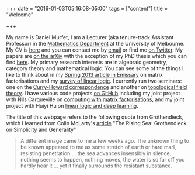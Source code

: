 +++
date = "2016-01-03T05:16:08-05:00"
tags = ["content"]
title = "Welcome"

+++

My name is Daniel Murfet, I am a Lecturer (aka tenure-track Assistant Professor) in the [Mathematics Department](http://www.ms.unimelb.edu.au/) at the University of Melbourne. My CV is [here](http://therisingsea.org/cv.pdf) and you can contact me by [email](mailto:d.murfet@unimelb.edu.au) or find me [on Twitter](https://twitter.com/danielmurfet). My papers are [on the arXiv](http://arxiv.org/find/math/1/au:+Murfet_D/0/1/0/all/0/1) with the exception of my PhD thesis which you can find [here](http://therisingsea.org/thesis.pdf). My primary research interests are in algebraic geometry, category theory and mathematical logic. You can see some of the things I like to think about in my [Spring 2013 article in Emissary](https://www.msri.org/attachments/media/news/emissary/EmissarySpring2013.pdf) on matrix factorisations and my [survey of linear logic](http://arxiv.org/abs/1407.2650). I currently run two seminars: one on the [Curry-Howard correspondence](http://therisingsea.org/post/seminar-ch/) and another on [topological field theory](http://therisingsea.org/post/seminar-tft/). I have various code projects [on GitHub](https://github.com/dmurfet/) including my joint project with Nils Carqueville on [computing with matrix factorisations](https://github.com/dmurfet/mf), and my joint project with Huiyi Hu on [linear logic and deep learning](https://github.com/dmurfet/polysemantics).

The title of this webpage refers to the following quote from Grothendieck, which I learned from Colin McLarty's [article](http://www.cwru.edu/artsci/phil/RisingSea.pdf) "The Rising Sea: Grothendieck on Simplicity and Generality"

> A different image came to me a few weeks ago. The unknown thing to be known appeared to me as some stretch of earth or hard marl, resisting penetration ... the sea advances insensibly in silence, nothing seems to happen, nothing moves, the water is so far off you hardly hear it ... yet it finally surrounds the resistant substance.